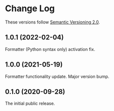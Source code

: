 # Change Log

These versions follow [Semantic Versioning 2.0](https://semver.org).

## 1.0.1 (2022-02-04)

Formatter (Python syntax only) activation fix.

## 1.0.0 (2021-05-19)

Formatter functionality update. Major version bump.

## 0.1.0 (2020-09-28)

The initial public release.
